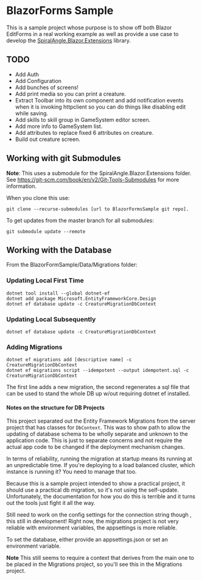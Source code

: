 # BlazorForms Sample

This is a sample project whose purpose is to show off both Blazor EditForms in a real working example as well as provide a use case to develop the [SpiralAngle.Blazor.Extensions](https://github.com/SpiralAngle/SpiralAngle.Blazor.Extensions) library.

## TODO

- Add Auth
- Add Configuration
- Add bunches of screens!
- Add print media so you can print a creature.
- Extract Toolbar into its own component and add notification events when it is invoking httpclient so you can do things like disabling edit while saving.
- Add skills to skill group in GameSystem editor screen.
- Add more info to GameSystem list.
- Add attributes to replace fixed 6 attributes on creature.
- Build out creature screen.

## Working with git Submodules

**Note**: This uses a submodule for the SpiralAngle.Blazor.Extensions folder. See <https://git-scm.com/book/en/v2/Git-Tools-Submodules> for more information.

When you clone this use:

``` shell
git clone --recurse-submodules [url to BlazorFormsSample git repo].
```

To get updates from the master branch for all submodules:

``` shell
git submodule update --remote
```

## Working with the Database

From the BlazorFormSample/Data/Migrations folder:

### Updating Local First Time

```shell
dotnet tool install --global dotnet-ef
dotnet add package Microsoft.EntityFrameworkCore.Design
dotnet ef database update -c CreatureMigrationDbContext
```

### Updating Local Subsequently

```shell
dotnet ef database update -c CreatureMigrationDbContext
```

### Adding Migrations

```shell
dotnet ef migrations add [descriptive name] -c CreatureMigrationDbContext
dotnet ef migrations script --idempotent --output idempotent.sql -c CreatureMigrationDbContext
```

The first line adds a new migration, the second regenerates a sql file that can be used to stand the whole DB up w/out requiring dotnet ef installed.

#### Notes on the structure for DB Projects

This project separated out the Entity Framework Migrations from the server project that has classes for `DbContext`. This was to show path to allow the updating of database schema to be wholly separate and unknown to the application code. This is just to separate concerns and not require the actual app code to be changed if the deployment mechanism changes.

In terms of reliability, running the migration at startup means its running at an unpredictable time. If you're deploying to a load balanced cluster, which instance is running it? You need to manage that too.

Because this is a sample project intended to show a practical project, it should use a practical db migration, so it's not using the self-update. Unfortunately, the documentation for how you do this is terrible and it turns out the tools just fight it all the way.

Still need to work on the config settings for the connection string though , this still in development! Right now, the migrations project is not very reliable with environment variables, the appsettings is more reliable.

To set the database, either provide an appsettings.json or set an environment variable.

**Note** This still seems to require a context that derives from the main one to be placed in the Migrations project, so you'll see this in the Migrations project.


